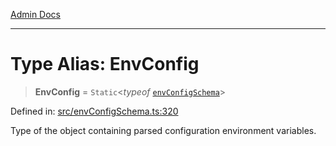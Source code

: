 [Admin Docs](/)

***

# Type Alias: EnvConfig

> **EnvConfig** = `Static`\<*typeof* [`envConfigSchema`](../variables/envConfigSchema.md)\>

Defined in: [src/envConfigSchema.ts:320](https://github.com/gautam-divyanshu/talawa-api/blob/de42235531e11387f0ad0479547630845dbc8b37/src/envConfigSchema.ts#L320)

Type of the object containing parsed configuration environment variables.
